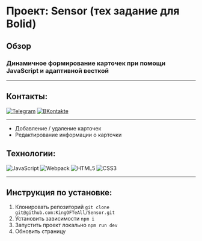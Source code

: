 # Проект: Sensor (тех задание для Bolid)

## Обзор

### Динамичное формирование карточек при помощи JavaScript и адаптивной весткой

---
## Контакты:
[![Telegram](https://img.shields.io/badge/-Telegram-090909?style=for-the-badge&logo=Telegram)](https://t.me/Kingoftheall)
[![ВKontakte](https://img.shields.io/badge/-Вконтакте-090909?style=for-the-badge&logo=VK)](https://vk.com/kingoftheall)

---
- Добавление / удаление карточек
- Редактирование информации о карточки

 ## Технологии:
![JavaScript](https://img.shields.io/badge/-JavaScript-090909?style=for-the-badge&logo=JavaScript)
![Webpack](https://img.shields.io/badge/-Webpack-090909?style=for-the-badge&logo=Webpack)
![HTML5](https://img.shields.io/badge/-HTML5-090909?style=for-the-badge&logo=HTML5)
![CSS3](https://img.shields.io/badge/-CSS3-090909?style=for-the-badge&logo=CSS3)

---
## Инструкция по установке:
1. Клонировать репозиторий
`git clone git@github.com:KingOFTeAll/Sensor.git`
2. Установить зависимости
`npm i`
3. Запустить проект локально
`npm run dev`
 4. Обновить страницу
